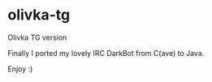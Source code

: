 # olivka-tg
Olivka TG version

Finally I ported my lovely IRC DarkBot from C(ave) to Java.

Enjoy :)

